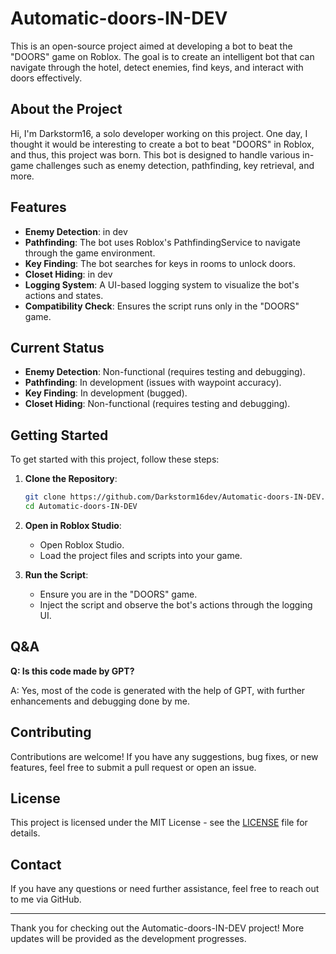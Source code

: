 # Automatic-doors-IN-DEV

This is an open-source project aimed at developing a bot to beat the "DOORS" game on Roblox. The goal is to create an intelligent bot that can navigate through the hotel, detect enemies, find keys, and interact with doors effectively.

## About the Project

Hi, I'm Darkstorm16, a solo developer working on this project. One day, I thought it would be interesting to create a bot to beat "DOORS" in Roblox, and thus, this project was born. This bot is designed to handle various in-game challenges such as enemy detection, pathfinding, key retrieval, and more.

## Features

- **Enemy Detection**: in dev
- **Pathfinding**: The bot uses Roblox's PathfindingService to navigate through the game environment.
- **Key Finding**: The bot searches for keys in rooms to unlock doors.
- **Closet Hiding**: in dev
- **Logging System**: A UI-based logging system to visualize the bot's actions and states.
- **Compatibility Check**: Ensures the script runs only in the "DOORS" game.

## Current Status

- **Enemy Detection**: Non-functional (requires testing and debugging).
- **Pathfinding**: In development (issues with waypoint accuracy).
- **Key Finding**: In development (bugged).
- **Closet Hiding**: Non-functional (requires testing and debugging).

## Getting Started

To get started with this project, follow these steps:

1. **Clone the Repository**:
    ```bash
    git clone https://github.com/Darkstorm16dev/Automatic-doors-IN-DEV.git
    cd Automatic-doors-IN-DEV
    ```

2. **Open in Roblox Studio**:
    - Open Roblox Studio.
    - Load the project files and scripts into your game.

3. **Run the Script**:
    - Ensure you are in the "DOORS" game.
    - Inject the script and observe the bot's actions through the logging UI.

## Q&A

**Q: Is this code made by GPT?**

A: Yes, most of the code is generated with the help of GPT, with further enhancements and debugging done by me.

## Contributing

Contributions are welcome! If you have any suggestions, bug fixes, or new features, feel free to submit a pull request or open an issue.

## License

This project is licensed under the MIT License - see the [LICENSE](LICENSE) file for details.

## Contact

If you have any questions or need further assistance, feel free to reach out to me via GitHub.

---

Thank you for checking out the Automatic-doors-IN-DEV project! More updates will be provided as the development progresses.
